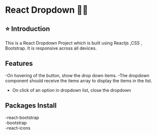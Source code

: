 # React Dropdown  🚀🚀

## ⭐ Introduction

This is a React Dropdown Project which is built using Reactjs ,CSS  , Bootstrap. It is responsive across all devices.

## Features
-On hovering of the button, show the drop down items.
-The dropdown component should receive the items array to display the items in the list.
- On click of an option in dropdown list, close the dropdown

## Packages Install
-react-bootstrap<br/>
-bootstrap<br/>
-react-icons<br/>
